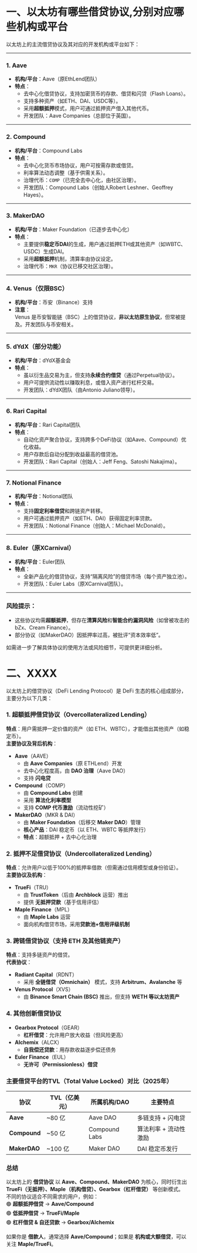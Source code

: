 
# 一、以太坊有哪些借贷协议,分别对应哪些机构或平台



以太坊上的主流借贷协议及其对应的开发机构或平台如下：

---

### **1. Aave**
- **机构/平台**：Aave（原EthLend团队）
- **特点**：
  - 去中心化借贷协议，支持加密货币的存款、借贷和闪贷（Flash Loans）。
  - 支持多种资产（如ETH、DAI、USDC等）。
  - 采用**超额抵押**模式，用户可通过抵押资产借入其他代币。
  - 开发团队：Aave Companies（总部位于英国）。

---

### **2. Compound**
- **机构/平台**：Compound Labs
- **特点**：
  - 去中心化货币市场协议，用户可按需存款或借贷。
  - 利率算法动态调整（基于供需关系）。
  - 治理代币：`COMP`（已完全去中心化，由社区治理）。
  - 开发团队：Compound Labs（创始人Robert Leshner、Geoffrey Hayes）。

---

### **3. MakerDAO**
- **机构/平台**：Maker Foundation（已逐步去中心化）
- **特点**：
  - 主要提供**稳定币DAI**的生成，用户通过抵押ETH或其他资产（如WBTC、USDC）生成DAI。
  - 采用**超额抵押**机制，清算率由协议设定。
  - 治理代币：`MKR`（协议已移交社区治理）。

---

### **4. Venus（仅限BSC）**
- **机构/平台**：币安（Binance）支持
- **注意**：  
  Venus 是币安智能链（BSC）上的借贷协议，**非以太坊原生协议**，但常被提及。开发团队与币安相关。

---

### **5. dYdX（部分功能）**
- **机构/平台**：dYdX基金会
- **特点**：
  - 虽以衍生品交易为主，但支持**永续合约借贷**（通过Perpetual协议）。
  - 用户可提供流动性以赚取利息，或借入资产进行杠杆交易。
  - 开发团队：dYdX团队（由Antonio Juliano领导）。

---

### **6. Rari Capital**
- **机构/平台**：Rari Capital团队
- **特点**：
  - 自动化资产聚合协议，支持跨多个DeFi协议（如Aave、Compound）优化收益。
  - 用户存款后自动分配到收益最高的借贷池。
  - 开发团队：Rari Capital（创始人：Jeff Feng、Satoshi Nakajima）。

---

### **7. Notional Finance**
- **机构/平台**：Notional团队
- **特点**：
  - 支持**固定利率借贷**和跨链资产转移。
  - 用户可通过抵押资产（如ETH、DAI）获得固定利率贷款。
  - 开发团队：Notional Finance（创始人：Michael McDonald）。

---

### **8. Euler（原XCarnival）**
- **机构/平台**：Euler团队
- **特点**：
  - 全新产品化的借贷协议，支持“隔离风险”的借贷市场（每个资产独立池）。
  - 开发团队：Euler Labs（原XCarnival团队）。

---

### **风险提示**：
- 这些协议均需**超额抵押**，但存在**清算风险**和**智能合约漏洞风险**（如曾被攻击的bZx、Cream Finance）。
- 部分协议（如MakerDAO）因抵押率过高，被批评“资本效率低”。

如需进一步了解具体协议的使用方法或风险细节，可提供更详细分析。

# 二、XXXX

以太坊上的借贷协议（DeFi Lending Protocol）是 DeFi 生态的核心组成部分，主要分为以下几类：

### **1. 超额抵押借贷协议（Overcollateralized Lending）**
**特点**：用户需抵押一定价值的资产（如 ETH、WBTC），才能借出其他资产（如稳定币）。  
**主要协议及背后机构**：
- **Aave**（AAVE）  
  - 由 **Aave Companies**（原 ETHLend）开发  
  - 去中心化程度高，由 **DAO 治理**（Aave DAO）  
  - 支持 **闪电贷**  
- **Compound**（COMP）  
  - 由 **Compound Labs** 创建  
  - 采用 **算法化利率模型**  
  - 支持 **COMP 代币激励**（流动性挖矿）  
- **MakerDAO**（MKR & DAI）  
  - 由 **Maker Foundation**（后移交 **Maker DAO**）管理  
  - **核心产品**：DAI 稳定币（以 ETH、WBTC 等抵押发行）  
  - **特点**：超额抵押 + 去中心化治理  

### **2. 抵押不足借贷协议（Undercollateralized Lending）**
**特点**：允许用户以低于100%的抵押率借款（但需通过信用模型或身份验证）。  
**主要协议及机构**：
- **TrueFi**（TRU）  
  - 由 **TrustToken**（后由 **Archblock** 运营）推出  
  - 提供 **无抵押贷款**（基于信用评估）  
- **Maple Finance**（MPL）  
  - 由 **Maple Labs** 运营  
  - 面向机构借贷市场，采用**贷款池+信用评级机制**  

### **3. 跨链借贷协议（支持 ETH 及其他链资产）**
**特点**：支持多链资产的借贷。  
**代表协议**：
- **Radiant Capital**（RDNT）  
  - 采用 **全链借贷（Omnichain）** 模式，支持 **Arbitrum、Avalanche** 等  
- **Venus Protocol**（XVS）  
  - 由 **Binance Smart Chain (BSC)** 推出，但支持 **WETH 等以太坊资产**  

### **4. 其他创新借贷协议**
- **Gearbox Protocol**（GEAR）  
  - **杠杆借贷**：允许用户放大收益（但风险更高）  
- **Alchemix**（ALCX）  
  - **自我偿还贷款**：用存款收益逐步偿还债务  
- **Euler Finance**（EUL）  
  - **无许可（Permissionless）借贷**  

### **主要借贷平台的TVL（Total Value Locked）对比（2025年）**
| 协议     | TVL（亿美元） | 所属机构/DAO | 主要特点 |
|----------|-------------|--------------|----------|
| **Aave** | ~80 亿      | Aave DAO     | 多链支持 + 闪电贷 |
| **Compound** | ~50 亿 | Compound Labs | 算法利率 + 流动性激励 |
| **MakerDAO** | ~100 亿 | Maker DAO | DAI 稳定币发行 |

### **总结**
以太坊上的 **借贷协议** 以 **Aave、Compound、MakerDAO** 为核心，同时衍生出 **TrueFi（无抵押）、Maple（机构借贷）、Gearbox（杠杆借贷）** 等创新模式。  
不同的协议适合不同需求的用户，例如：  
🟢 **超额抵押借贷** → **Aave/Compound**  
🟢 **低抵押借贷** → **TrueFi/Maple**  
🟢 **杠杆借贷 & 自还贷款** → **Gearbox/Alchemix**  

如果你是 **借款人**，通常选择 **Aave/Compound**；如果是 **机构或大额借贷**，可以关注 **Maple/TrueFi**。
